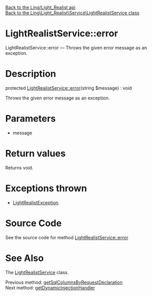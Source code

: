 [Back to the Ling/Light_Realist api](https://github.com/lingtalfi/Light_Realist/blob/master/doc/api/Ling/Light_Realist.md)<br>
[Back to the Ling\Light_Realist\Service\LightRealistService class](https://github.com/lingtalfi/Light_Realist/blob/master/doc/api/Ling/Light_Realist/Service/LightRealistService.md)


LightRealistService::error
================



LightRealistService::error — Throws the given error message as an exception.




Description
================


protected [LightRealistService::error](https://github.com/lingtalfi/Light_Realist/blob/master/doc/api/Ling/Light_Realist/Service/LightRealistService/error.md)(string $message) : void




Throws the given error message as an exception.




Parameters
================


- message

    


Return values
================

Returns void.


Exceptions thrown
================

- [LightRealistException](https://github.com/lingtalfi/Light_Realist/blob/master/doc/api/Ling/Light_Realist/Exception/LightRealistException.md).&nbsp;







Source Code
===========
See the source code for method [LightRealistService::error](https://github.com/lingtalfi/Light_Realist/blob/master/Service/LightRealistService.php#L871-L874)


See Also
================

The [LightRealistService](https://github.com/lingtalfi/Light_Realist/blob/master/doc/api/Ling/Light_Realist/Service/LightRealistService.md) class.

Previous method: [getSqlColumnsByRequestDeclaration](https://github.com/lingtalfi/Light_Realist/blob/master/doc/api/Ling/Light_Realist/Service/LightRealistService/getSqlColumnsByRequestDeclaration.md)<br>Next method: [getDynamicInjectionHandler](https://github.com/lingtalfi/Light_Realist/blob/master/doc/api/Ling/Light_Realist/Service/LightRealistService/getDynamicInjectionHandler.md)<br>

